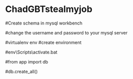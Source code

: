 # ChadGBTstealmyjob

#Create schema in mysql workbench

#change the username and password to your mysql server

#virtualenv env #create environment

#env\Scripts\activate.bat

#from app import db

#db.create_all()
